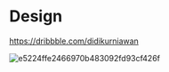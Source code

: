 # Design

https://dribbble.com/didikurniawan


![e5224ffe2466970b483092fd93cf426f](https://user-images.githubusercontent.com/53173709/85374232-a6e80c00-b55e-11ea-9a25-f6c295666cd3.png)
